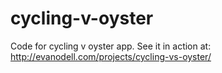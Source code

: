 # cycling-v-oyster
Code for cycling v oyster app. See it in action at: http://evanodell.com/projects/cycling-vs-oyster/
